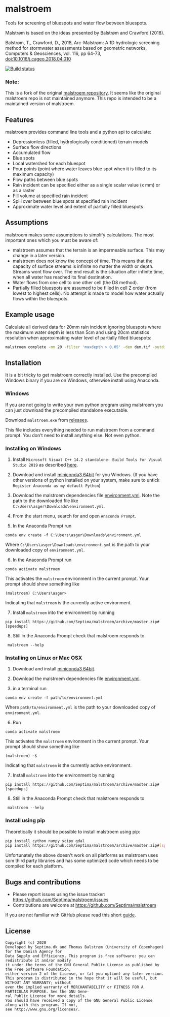 malstroem
=========
Tools for screening of bluespots and water flow between bluespots.

Malstrøm is based on the ideas presented by Balstrøm and Crawford (2018).

Balstrøm, T., Crawford, D., 2018, Arc-Malstrøm: A 1D hydrologic screening method for stormwater assessments based on geometric networks, Computers & Geosciences, vol. 116, pp 64-73, [doi:10.1016/j.cageo.2018.04.010](https://doi.org/10.1016/j.cageo.2018.04.010)

[![Build status](https://ci.appveyor.com/api/projects/status/hhnnd65moi0fl71w/branch/master?svg=true)](https://ci.appveyor.com/project/Septima/malstroem/branch/master)

### Note:
This is a fork of the original [malstroem repository](https://github.com/Kortforsyningen/malstroem). It seems like the original malstroem repo is not maintained anymore. This repo is intended to be a maintained version of malstroem.

Features
--------
malstroem provides command line tools and a python api to calculate:

* Depressionless (filled, hydrologically conditioned) terrain models
* Surface flow directions
* Accumulated flow
* Blue spots
* Local watershed for each bluespot
* Pour points (point where water leaves blue spot when it is filled to its maximum capacity)
* Flow paths between blue spots
* Rain incident can be specified either as a single scalar value (x mm) or as a raster
* Fill volume at specified rain incident
* Spill over between blue spots at specified rain incident
* Approximate water level and extent of partially filled bluespots

Assumptions
-----------
malstroem makes some assumptions to simplify calculations. The most important ones which you must be aware of:

* malstroem assumes that the terrain is an impermeable surface. This may change in a later version.
* malstroem does not know the concept of time. This means that the capacity of surface streams is infinite no matter the
width or depth. Streams wont flow over. The end result is the situation after infinite time, when all water has reached
its final destination.
* Water flows from one cell to one other cell (the D8 method).
* Partially filled bluespots are assumed to be filled in cell Z order (from lowest to highest cells). No attempt is made 
to model how water actually flows within the bluespots.

Example usage
-------------
Calculate all derived data for 20mm rain incident ignoring bluespots where the maximum water depth is less than 5cm and using 20cm statistics resolution when approximating water level of partially filled bluespots:

```bash
malstroem complete -mm 20 -filter 'maxdepth > 0.05' -dem dem.tif -outdir c:\outputdirectory -zresolution 0.2
```


Installation
------------
It is a bit tricky to get malstroem correctly installed. Use the precompiled Windows binary if you are on Windows, otherwise install using Anaconda.

### Windows
If you are not going to write your own python program using malstroem you can just download the precompiled standalone executable.

Download `malstroem.exe` from [releases](https://github.com/Septima/malstroem/releases).

This file includes everything needed to run malstroem from a command prompt. You don't need to install anything else. Not even python.


### Installing on Windows
1. Install `Microsoft Visual C++ 14.2 standalone: Build Tools for Visual Studio 2019` as described [here](https://wiki.python.org/moin/WindowsCompilers#Microsoft_Visual_C.2B-.2B-_14.2_standalone:_Build_Tools_for_Visual_Studio_2019_.28x86.2C_x64.2C_ARM.2C_ARM64.29).

2. Download and install [miniconda3 64bit](https://docs.conda.io/en/latest/miniconda.html) for you Windows. (If you have other versions of python installed on your system, make sure to untick `Register Anaconda as my default Python`)

3. Download the malstroem dependencies file [environment.yml](https://github.com/Septima/malstroem/raw/master/environment.yml). Note the path to the downloaded file like `C:\Users\asger\Downloads\environment.yml`.

4. From the start menu, search for and open `Anaconda Prompt`.

5. In the Anaconda Prompt run
```
conda env create -f C:\Users\asger\Downloads\environment.yml
```
Where `C:\Users\asger\Downloads\environment.yml` is the path to your downloaded copy of `environment.yml`.

6. In the Anaconda Prompt run
```
conda activate malstroem
```
This activates the `malstroem` environment in the current prompt. Your prompt should show something like
```
(malstroem) C:\Users\asger>
```
Indicating that `malstroem` is the currently active environment.

7. Install `malstroem` into the environment by running
```
pip install https://github.com/Septima/malstroem/archive/master.zip#[speedups]
```
8. Still in the Anaconda Prompt check that malstroem responds to
```
 malstroem --help
 ```
 
### Installing on Linux or Mac OSX
1. Download and install [miniconda3 64bit](https://docs.conda.io/en/latest/miniconda.html).

2. Download the malstroem dependencies file [environment.yml](https://github.com/Septima/malstroem/raw/master/environment.yml).

3. in a terminal run
```
conda env create -f path/to/environment.yml
```
Where `path/to/environment.yml` is the path to your downloaded copy of `environment.yml`.

6. Run
```
conda activate malstroem
```
This activates the `malstroem` environment in the current prompt. Your prompt should show something like
```
(malstroem) ~$
```
Indicating that `malstroem` is the currently active environment.

7. Install `malstroem` into the environment by running
```
pip install https://github.com/Septima/malstroem/archive/master.zip#[speedups]
```
8. Still in the Anaconda Prompt check that malstroem responds to
```
 malstroem --help
 ```

### Install using pip
Theoretically it should be possible to install malstroem using pip:

```bash
pip install cython numpy scipy gdal
pip install https://github.com/Septima/malstroem/archive/master.zip#[speedups]
```

Unfortunately the above doesn't work on all platforms as malstroem uses som third party libraries and has some optimized code which needs to be compiled for each platform.


Bugs and contributions
----------------------
- Please report issues using the issue tracker: https://github.com/Septima/malstroem/issues
- Contributions are welcome at https://github.com/Septima/malstroem

If you are not familiar with GitHub please read this short [guide](https://guides.github.com/activities/contributing-to-open-source/).

License
-------
```
Copyright (c) 2020
Developed by Septima.dk and Thomas Balstrøm (University of Copenhagen) for the Danish Agency for
Data Supply and Efficiency. This program is free software: you can redistribute it and/or modify
it under the terms of the GNU General Public License as published by the Free Software Foundation,
either version 2 of the License, or (at you option) any later version.
This program is distributed in the hope that it will be useful, but WITHOUT ANY WARRANTY; without
even the implied warranty of MERCHANTABILITY or FITNESS FOR A PARTICULAR PURPOSE. See the GNU Gene-
ral Public License for more details.
You should have received a copy of the GNU General Public License along with this program. If not,
see http://www.gnu.org/licenses/.
```

